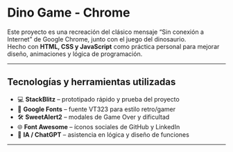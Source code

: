 # Dino Game - Chrome

Este proyecto es una recreación del clásico mensaje “Sin conexión a Internet” de Google Chrome, junto con el juego del dinosaurio.  
Hecho con **HTML, CSS y JavaScript** como práctica personal para mejorar diseño, animaciones y lógica de programación.

---

## Tecnologías y herramientas utilizadas

- 💻 **StackBlitz** – prototipado rápido y prueba del proyecto  
- 🎨 **Google Fonts** – fuente VT323 para estilo retro/gamer  
- 🛠 **SweetAlert2** – modales de Game Over y dificultad  
- 🌐 **Font Awesome** – íconos sociales de GitHub y LinkedIn  
- 🤖 **IA / ChatGPT** – asistencia en lógica y diseño de funciones  

---
